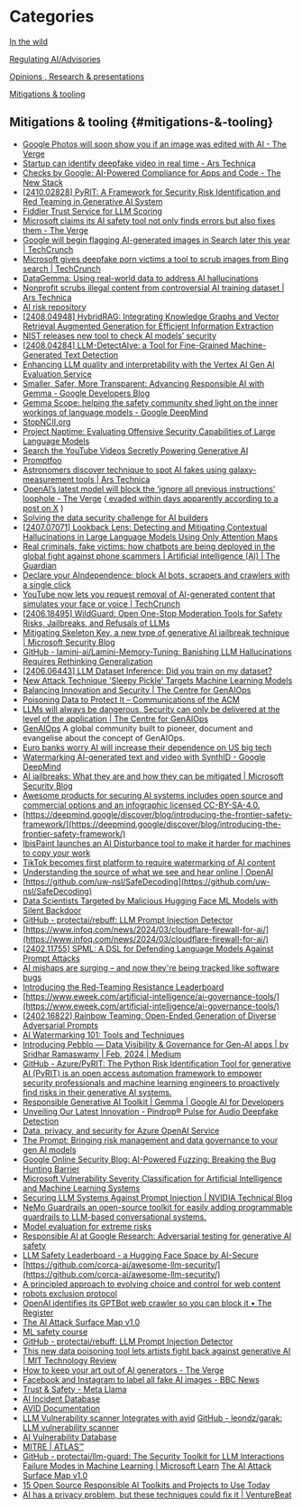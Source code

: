 # Categories

[In the wild](https://github.com/grapesfrog/GAI-is-going-well/blob/main/in-the-wild.md#in-the-wild-in-the-wild)

[Regulating AI/Advisories](https://github.com/grapesfrog/GAI-is-going-well/blob/main/regulate-ai.md#regulating-ai--advisories-regulating-ai-advisories)

[Opinions , Research & presentations ](https://github.com/grapesfrog/GAI-is-going-well/blob/main/opinion.md#opinions--research--presentations-opinions-research--presentations)

[Mitigations & tooling](https://github.com/grapesfrog/GAI-is-going-well/blob/main/mitigation.md#mitigations--tooling-mitigations--tooling)

## Mitigations & tooling {#mitigations-&-tooling}

* [Google Photos will soon show you if an image was edited with AI - The Verge](https://www.theverge.com/2024/10/24/24278663/google-photos-generative-ai-label-reimagine-best-take)
* [Startup can identify deepfake video in real time - Ars Technica](https://arstechnica.com/security/2024/10/startup-can-catch-identify-deepfake-video-in-realtime/) 
* [Checks by Google: AI-Powered Compliance for Apps and Code - The New Stack](https://thenewstack.io/checks-by-google-ai-powered-compliance-for-apps-and-code/) 
* [[2410.02828] PyRIT: A Framework for Security Risk Identification and Red Teaming in Generative AI System](https://arxiv.org/abs/2410.02828) 
* [Fiddler Trust Service for LLM Scoring](https://www.fiddler.ai/tour/trust-service-for-llm-scoring) 
* [Microsoft claims its AI safety tool not only finds errors but also fixes them - The Verge](https://www.theverge.com/2024/9/24/24253452/microsoft-correction-ai-safety-tool-fix-errors)
* [Google will begin flagging AI-generated images in Search later this year | TechCrunch](https://techcrunch.com/2024/09/17/google-will-begin-flagging-ai-generated-images-in-search-later-this-year/)
* [Microsoft gives deepfake porn victims a tool to scrub images from Bing search | TechCrunch](https://techcrunch.com/2024/09/05/microsoft-gives-deepfake-porn-victims-a-tool-to-scrub-images-from-bing-search/)
* [DataGemma: Using real-world data to address AI hallucinations](https://blog.google/technology/ai/google-datagemma-ai-llm/)
* [Nonprofit scrubs illegal content from controversial AI training dataset | Ars Technica](https://arstechnica.com/tech-policy/2024/08/nonprofit-scrubs-illegal-content-from-controversial-ai-training-dataset/)
* [AI risk repository](https://airisk.mit.edu/)
* [[2408.04948] HybridRAG: Integrating Knowledge Graphs and Vector Retrieval Augmented Generation for Efficient Information Extraction](https://arxiv.org/abs/2408.04948)
* [NIST releases new tool to check AI models’ security](https://www-infoworld-com.cdn.ampproject.org/c/s/www.infoworld.com/article/3478308/nist-releases-new-tool-to-check-ai-models-security.html/amp/)
* [[2408.04284] LLM-DetectAIve: a Tool for Fine-Grained Machine-Generated Text Detection](https://arxiv.org/abs/2408.04284)
* [Enhancing LLM quality and interpretability with the Vertex AI Gen AI Evaluation Service](https://cloud.google.com/blog/products/ai-machine-learning/enhancing-llm-quality-and-interpretability-with-the-vertex-gen-ai-evaluation-service?e=48754805)
* [Smaller, Safer, More Transparent: Advancing Responsible AI with Gemma - Google Developers Blog](https://dpmd.ai/4d0MKEH)
* [Gemma Scope: helping the safety community shed light on the inner workings of language models - Google DeepMind](https://deepmind.google/discover/blog/gemma-scope-helping-the-safety-community-shed-light-on-the-inner-workings-of-language-models/)
* [StopNCII.org](https://www.stopncii.org/)
* [Project Naptime: Evaluating Offensive Security Capabilities of Large Language Models](https://googleprojectzero.blogspot.com/2024/06/project-naptime.html)
* [Search the YouTube Videos Secretly Powering Generative AI](https://www.proofnews.org/youtube-ai-search/)
* [Promptfoo](https://www.promptfoo.dev)
* [Astronomers discover technique to spot AI fakes using galaxy-measurement tools | Ars Technica](https://arstechnica.com/information-technology/2024/07/astronomers-discover-technique-to-spot-ai-fakes-using-galaxy-measurement-tools/)
* [OpenAI’s latest model will block the ‘ignore all previous instructions’ loophole - The Verge](https://www.theverge.com/2024/7/19/24201414/openai-chatgpt-gpt-4o-prompt-injection-instruction-hierarchy) ([ evaded within days apparently according to a post on  X](https://x.com/elder_plinius/status/1814023961535295918?s=46&t=dYaCeu-tFWb5QJSJ3axkiQ) )
* [Solving the data security challenge for AI builders](https://www.hashicorp.com/blog/solving-the-data-security-challenge-for-ai-builders)
* [[2407.07071] Lookback Lens: Detecting and Mitigating Contextual Hallucinations in Large Language Models Using Only Attention Maps](https://arxiv.org/abs/2407.07071)
* [Real criminals, fake victims: how chatbots are being deployed in the global fight against phone scammers | Artificial intelligence (AI) | The Guardian](https://www.theguardian.com/technology/article/2024/jul/07/ai-chatbots-phone-scams)
* [Declare your AIndependence: block AI bots, scrapers and crawlers with a single click](https://blog.cloudflare.com/declaring-your-aindependence-block-ai-bots-scrapers-and-crawlers-with-a-single-click)
* [YouTube now lets you request removal of AI-generated content that simulates your face or voice | TechCrunch](https://techcrunch.com/2024/07/01/youtube-now-lets-you-request-removal-of-ai-generated-content-that-simulates-your-face-or-voice/)
* [[2406.18495] WildGuard: Open One-Stop Moderation Tools for Safety Risks, Jailbreaks, and Refusals of LLMs](https://arxiv.org/abs/2406.18495)
* [Mitigating Skeleton Key, a new type of generative AI jailbreak technique | Microsoft Security Blog](https://www.microsoft.com/en-us/security/blog/2024/06/26/mitigating-skeleton-key-a-new-type-of-generative-ai-jailbreak-technique/)
* [GitHub - lamini-ai/Lamini-Memory-Tuning: Banishing LLM Hallucinations Requires Rethinking Generalization](https://github.com/lamini-ai/Lamini-Memory-Tuning)
* [[2406.06443] LLM Dataset Inference: Did you train on my dataset?](https://arxiv.org/abs/2406.06443)
* [New Attack Technique 'Sleepy Pickle' Targets Machine Learning Models](https://thehackernews.com/2024/06/new-attack-technique-sleepy-pickle.html?m=1)
* [Balancing Innovation and Security | The Centre for GenAIOps](https://genaiops.ai/balancing-innovation-and-security)
* [Poisoning Data to Protect It – Communications of the ACM](https://cacm.acm.org/news/poisoning-data-to-protect-it/)
* [LLMs will always be dangerous. Security can only be delivered at the level of the application | The Centre for GenAIOps](https://genaiops.ai/llms-will-always-be-dangerous-security-can-only-be-delivered-at-the-level-of-the-application)
* [GenAIOps](https://genaiops.ai/) A global community built to pioneer, document and evangelise about the concept of GenAIOps.
* [Euro banks worry AI will increase their dependence on US big tech](https://www.theregister.com/2024/06/10/euro_banks_worry_ai_us_tech/)
* [Watermarking AI-generated text and video with SynthID - Google DeepMind](https://deepmind.google/discover/blog/watermarking-ai-generated-text-and-video-with-synthid/)
* [AI jailbreaks: What they are and how they can be mitigated | Microsoft Security Blog](https://www.microsoft.com/en-us/security/blog/2024/06/04/ai-jailbreaks-what-they-are-and-how-they-can-be-mitigated/)
* [Awesome products for securing AI systems includes open source and commercial options and an infographic licensed CC-BY-SA-4.0.](https://github.com/zmre/awesome-security-for-ai)
* [https://deepmind.google/discover/blog/introducing-the-frontier-safety-framework/](https://deepmind.google/discover/blog/introducing-the-frontier-safety-framework/)
* [IbisPaint launches an AI Disturbance tool to make it harder for machines to copy your work](https://www.engadget.com/ibispaint-launches-an-ai-disturbance-tool-to-make-it-harder-for-machines-to-copy-your-work-131015685.html?src=rss)
* [TikTok becomes first platform to require watermarking of AI content](https://www.theregister.com/2024/05/10/tiktok_ai_watermarks/)
* [Understanding the source of what we see and hear online | OpenAI](https://openai.com/index/understanding-the-source-of-what-we-see-and-hear-online)
* [https://github.com/uw-nsl/SafeDecoding](https://github.com/uw-nsl/SafeDecoding)
* [Data Scientists Targeted by Malicious Hugging Face ML Models with Silent Backdoor](https://jfrog.com/blog/data-scientists-targeted-by-malicious-hugging-face-ml-models-with-silent-backdoor)
* [GitHub - protectai/rebuff: LLM Prompt Injection Detector](https://github.com/protectai/rebuff)
* [https://www.infoq.com/news/2024/03/cloudflare-firewall-for-ai/](https://www.infoq.com/news/2024/03/cloudflare-firewall-for-ai/)
* [[2402.11755] SPML: A DSL for Defending Language Models Against Prompt Attacks](https://arxiv.org/abs/2402.11755)
* [AI mishaps are surging – and now they're being tracked like software bugs](https://www.theregister.com/2024/03/08/ai_mishaps_are_surging_and/)
* [Introducing the Red-Teaming Resistance Leaderboard](https://huggingface.co/blog/leaderboard-haizelab)
* [https://www.eweek.com/artificial-intelligence/ai-governance-tools/](https://www.eweek.com/artificial-intelligence/ai-governance-tools/)
* [[2402.16822] Rainbow Teaming: Open-Ended Generation of Diverse Adversarial Prompts](https://arxiv.org/abs/2402.16822)
* [AI Watermarking 101: Tools and Techniques](https://huggingface.co/blog/watermarking)
* [Introducing Pebblo — Data Visibility & Governance for Gen-AI apps | by Sridhar Ramaswamy | Feb, 2024 | Medium](https://medium.com/@sridhar_ramaswamy/introducing-pebblo-data-visibility-governance-for-gen-ai-apps-086ca8a62d10)
* [GitHub - Azure/PyRIT: The Python Risk Identification Tool for generative AI (PyRIT) is an open access automation framework to empower security professionals and machine learning engineers to proactively find risks in their generative AI systems.](https://github.com/Azure/PyRIT)
* [Responsible Generative AI Toolkit | Gemma | Google AI for Developers](https://ai.google.dev/responsible)
* [Unveiling Our Latest Innovation - ​​Pindrop® Pulse for Audio Deepfake Detection](https://www.pindrop.com/blog/unveiling-our-latest-innovation-pindrop-pulse-for-audio-deepfake-detection)
* [Data, privacy, and security for Azure OpenAI Service](https://learn.microsoft.com/en-us/legal/cognitive-services/openai/data-privacy)
* [The Prompt: Bringing risk management and data governance to your gen AI models](https://google.smh.re/33Q3)
* [Google Online Security Blog: AI-Powered Fuzzing: Breaking the Bug Hunting Barrier](https://security.googleblog.com/2023/08/ai-powered-fuzzing-breaking-bug-hunting.html)
* [Microsoft Vulnerability Severity Classification for Artificial Intelligence and Machine Learning Systems](https://www.microsoft.com/en-us/msrc/aibugbar)
* [Securing LLM Systems Against Prompt Injection | NVIDIA Technical Blog](https://developer.nvidia.com/blog/securing-llm-systems-against-prompt-injection/)
* [NeMo Guardrails an open-source toolkit for easily adding programmable guardrails to LLM-based conversational systems.](https://github.com/NVIDIA/NeMo-Guardrails/tree/main)
* [Model evaluation for extreme risks](https://arxiv.org/pdf/2305.15324.pdf)
* [Responsible AI at Google Research: Adversarial testing for generative AI safety](https://blog.research.google/2023/11/responsible-ai-at-google-research_16.html)
* [LLM Safety Leaderboard - a Hugging Face Space by AI-Secure](https://huggingface.co/spaces/AI-Secure/llm-trustworthy-leaderboard)
* [https://github.com/corca-ai/awesome-llm-security/](https://github.com/corca-ai/awesome-llm-security/)
* [A principled approach to evolving choice and control for web content](https://blog.google/technology/ai/ai-web-publisher-controls-sign-up/)
* [robots exclusion protocol](https://www.rfc-editor.org/rfc/rfc9309.html)
* [OpenAI identifies its GPTBot web crawler so you can block it • The Register](https://www.theregister.com/2023/08/08/openai_scraping_software/)
* [The AI Attack Surface Map v1.0](https://danielmiessler.com/p/the-ai-attack-surface-map-v1-0/)
* [ML safety course](https://course.mlsafety.org/)
* [GitHub - protectai/rebuff: LLM Prompt Injection Detector](https://github.com/protectai/rebuff)
* [This new data poisoning tool lets artists fight back against generative AI | MIT Technology Review](https://www.technologyreview.com/2023/10/23/1082189/data-poisoning-artists-fight-generative-ai/)
* [How to keep your art out of AI generators - The Verge](https://www.theverge.com/24063327/ai-art-protect-images-copyright-generators)
* [Facebook and Instagram to label all fake AI images - BBC News](https://www.bbc.co.uk/news/technology-68215619)
* [Trust & Safety - Meta Llama](https://ai.meta.com/llama/purple-llama/)
* [AI Incident Database](https://incidentdatabase.ai/)
* [AVID Documentation](https://avidml.gitbook.io/doc/)
* [LLM Vulnerability scanner Integrates with avid](https://avidml.org/blog/garak-integration/)  [GitHub - leondz/garak: LLM vulnerability scanner](https://github.com/leondz/garak)
* [AI Vulnerability Database](https://avidml.org/)
* [MITRE | ATLAS™](https://atlas.mitre.org/)
* [GitHub - protectai/llm-guard: The Security Toolkit for LLM Interactions](https://github.com/laiyer-ai/llm-guard)
[Failure Modes in Machine Learning | Microsoft Learn](https://learn.microsoft.com/en-us/security/engineering/failure-modes-in-machine-learning)
[The AI Attack Surface Map v1.0](https://danielmiessler.com/blog/the-ai-attack-surface-map-v1-0/)
* [15 Open Source Responsible AI Toolkits and Projects to Use Today](https://opendatascience.com/15-open-source-responsible-ai-toolkits-and-projects-to-use-today/)
* [AI has a privacy problem, but these techniques could fix it | VentureBeat](https://venturebeat.com/ai/ai-has-a-privacy-problem-but-these-techniques-could-fix-it/)